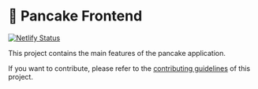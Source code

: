 # 🥞 Pancake Frontend

[![Netlify Status](https://api.netlify.com/api/v1/badges/7bebf1a3-be7b-4165-afd1-446256acd5e3/deploy-status)]()

This project contains the main features of the pancake application.

If you want to contribute, please refer to the [contributing guidelines](./CONTRIBUTING.md) of this project.
